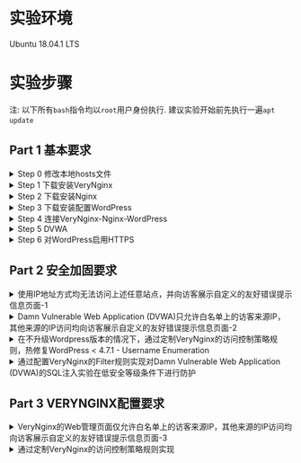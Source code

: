 # 实验环境
Ubuntu 18.04.1 LTS

# 实验步骤
注: 以下所有`bash`指令均以`root`用户身份执行. 建议实验开始前先执行一遍`apt update`

## Part 1 基本要求
<details>
<summary>Step 0 修改本地hosts文件</summary>

- 首先先修改本地hosts文件, 将以下3个域名解析为`Ubuntu`的IP地址
    ```
    wp.sec.cuc.edu.cn
    dvwa.sec.cuc.edu.cn
    vn.sec.cuc.edu.cn
    ```
</details>
<details> 
<summary>Step 1 下载安装VeryNginx</summary>

- 仓库地址为`https://github.com/alexazhou/VeryNginx`, 其中有[中文文档](https://github.com/alexazhou/VeryNginx/blob/master/readme_zh.md), 内含详细的下载及安装步骤以及[Trouble Shooting](https://github.com/alexazhou/VeryNginx/wiki/Trouble-Shooting). 参照其进行下载安装即可
    ```bash
    cd ~
    # 安装实验所需依赖项
    apt install -y libpcre3-dev libssl1.0-dev zlib1g-dev python3 unzip gcc make
    # 下载仓库压缩包并解压
    wget https://github.com/alexazhou/VeryNginx/archive/master.zip
    unzip master.zip
    cd VeryNginx-master/
    # 修改配置文件nginx.conf的第二行, 设置工作进程的用户为www-data
    sed -i "s/nginx/www-data/" nginx.conf
    # 开始安装
    python3 install.py install
    # 创建软链接方便自己之后使用
    ln -s /opt/verynginx/openresty/nginx/sbin/nginx /usr/sbin/verynginx
    # 检查配置文件是否正确
    verynginx -t
    # 若正确则启动verynginx
    verynginx
    ```
- 安装成功并启动后, 欢迎页与登录页分别如下  
    ![](images/verynginx_welcome.png)
    ![](images/verynginx_index.png)
- 以`verynginx verynginx`登录即可进入管理页
</details>
<details>
<summary>Step 2 下载安装Nginx</summary>

- 在下载前先执行`verynginx -s stop`以停止`VeryNginx`, 避免与稍后自启动的`nginx`产生冲突
    > 本来这里想通过`systemctl disable nginx`来禁止即将安装的`nginx`自启, 但貌似安装之前不能这么执行(会报错), 只能先停止`verynginx`了
- 下载安装`Nginx`只需一行即可  
    ```bash
    apt install nginx -y
    ```
- 此时访问`localhost`应当出现与之前一样的欢迎页
- 执行`nginx -s stop`以停止`Nginx`
</details>
<details>
<summary>Step 3 下载安装配置WordPress</summary>
 
- 首先安装`WordPress`所需要的`mysql`与`php-fpm`  
    ```bash
    # 预先设置mysql-server的根用户密码
    MYSQL_ROOT_PASSWORD=root
    debconf-set-selections << EOF
    mysql-server mysql-server/root_password password ${MYSQL_ROOT_PASSWORD}
    mysql-server mysql-server/root_password_again password ${MYSQL_ROOT_PASSWORD}
    EOF
    
    # 下载安装
    apt install -y mysql-server php7.2-fpm php7.2-mysql php7.2-gd
    
    # 在mysql中创建WordPress所需要的用户与数据库(注意-p参数后不能加空格否则会进入交互模式)
    WP_DB_USERNAME=wp_root
    WP_DB_PASSWORD=wp_rppt
    WP_DB_NAME=wp_db

    mysql -u root -p${MYSQL_ROOT_PASSWORD} << EOF
    CREATE USER '${WP_DB_USERNAME}'@'localhost' IDENTIFIED BY '${WP_DB_PASSWORD}';
    CREATE DATABASE ${WP_DB_NAME};
    GRANT ALL ON ${WP_DB_NAME}.* TO '${WP_DB_USERNAME}'@'localhost';
    EOF
    ```
- 准备完毕, 选择一个位置作为`WordPress`网站根目录  
    ```bash
    WP_PATH=/var/www/wordpress
    mkdir -p ${WP_PATH}/public/
    chown -R www-data:www-data ${WP_PATH}/public
    ```
    下载安装配置`WordPress`  
    ```bash
    # 下载解压
    cd /tmp
    wget https://wordpress.org/wordpress-4.7.zip
    unzip wordpress-4.7.zip
    cp -r wordpress/* ${WP_PATH}/public/
    cd ${WP_PATH}/public/
    cp wp-config{-sample,}.php
    # 修改配置文件使其能正确访问mysql
    sed -i s/database_name_here/${WP_DB_NAME}/ wp-config.php
    sed -i s/username_here/${WP_DB_USERNAME}/ wp-config.php
    sed -i s/password_here/${WP_DB_PASSWORD}/ wp-config.php
    echo "define('FS_METHOD', 'direct');" >> wp-config.php
    ```
    (最后这行是文件操作相关的一个参数, 详见[链接](https://wordpress.stackexchange.com/questions/189554/what-security-concerns-should-i-have-when-setting-fs-method-to-direct-in-wp-co/232291))
</details>
<details>
<summary>Step 4 连接VeryNginx-Nginx-WordPress</summary>

- 连接`Nginx`与`WordPress`:
    ```bash
    # 在/etc/nginx/sites-available/目录下新建一个配置文件作为一个可用站点并写入相关内容(tee的作用类似于echo >>)
    WP_DOMAIN=wp.sec.cuc.edu.cn
    WP_PORT=8080
    tee /etc/nginx/sites-available/${WP_DOMAIN} << EOF
    server {
        listen localhost:${WP_PORT};
        server_name ${WP_DOMAIN};

        root ${WP_PATH}/public;
        index index.php;

        location / {
            try_files \$uri \$uri/ /index.php?\$args;
        }

        location ~ \.php\$ {
            include snippets/fastcgi-php.conf;
            fastcgi_pass unix:/run/php/php7.2-fpm.sock;
        }
    }
    EOF

    # 在sites-enabled目录下创建一个该可用站点的软链接, 同时删除该目录下的default文件以禁用该站点  
    ln -s /etc/nginx/sites-available/${WP_DOMAIN} /etc/nginx/sites-enabled/
    rm /etc/nginx/sites-enabled/default
    # 检查配置文件是否正确
    nginx -t
    # 若正确则启动Nginx
    nginx
    ```
- 连接`VeryNginx`与`Nginx`, 这一步我们通过`VeryNginx`的图形界面来实现
    - 首先进入管理页, 点击`config`标签进入配置页
    - 添加如下`Matcher`  
        ![](images/wp_matcher.png)
    - 添加如下`Up Stream`
        ![](images/wp_upstream.png)
    - 添加如下`Proxy Pass`  
        ![](images/wp_proxypass.png)
    - **不要忘记在右下角点保存!**  
        ![](images/dont_forget_save.png)
- 访问`wp.sec.cuc.edu.cn`, 如果能出现以下界面说明当前阶段配置正确
    ![](images/wp_install.png)
</details>
<details>
<summary>Step 5 DVWA</summary>

- 仿照上述步骤类似安装配置即可  
    ```bash
    # 选择一个位置作为网站根目录
    DVWA_PATH=/var/www/dvwa
    mkdir -p ${DVWA_PATH}/public/
    chown -R www-data:www-data ${DVWA_PATH}/public

    # 下载解压
    cd /tmp
    wget https://github.com/ethicalhack3r/DVWA/archive/master.zip
    unzip master.zip
    cp -r DVWA-master/* ${DVWA_PATH}/public/
    cd ${DVWA_PATH}/public/
    cp config/config.inc.php{.dist,}
    
    # 创建相应的站点文件
    DVWA_DOMAIN=dvwa.sec.cuc.edu.cn
    DVWA_PORT=8000
    tee /etc/nginx/sites-available/${DVWA_DOMAIN} << EOF
    server {
        listen localhost:${DVWA_PORT};
        server_name ${DVWA_DOMAIN};

        root ${DVWA_PATH}/public;
        index index.php;

        location / {
            try_files \$uri \$uri/ /index.php?\$args;
        }

        location ~ \.php\$ {
            include snippets/fastcgi-php.conf;
            fastcgi_pass unix:/run/php/php7.2-fpm.sock;
        }
    }
    EOF
    
    # 在sites-enabled目录下创建软链接
    ln -s /etc/nginx/sites-available/${DVWA_DOMAIN} /etc/nginx/sites-enabled/
    
    # 检查配置文件正确与否并重启Nginx
    nginx -t
    nginx -s reload
    ```
- 之后在`VeryNginx`管理页面中添加相应的`Matcher`, `Up Stream`与`Proxy Pass`. **不要忘记点保存!**
- 访问`dvwa.sec.cuc.edu.cn`, 即得以下页面  
    ![](images/dvwa_setup.png)
</details>
<details>
<summary>Step 6 对WordPress启用HTTPS</summary>

- 使用`OpenSSL`生成自签名证书  
    ```bash
    openssl req -x509 -newkey rsa:4096 -nodes -subj "/C=CN/ST=Beijing/L=Beijing/O=CUC/OU=SEC/CN=wp.sec.cuc.edu.cn" -keyout key.pem -out cert.pem -days 365
    ```
- 得到`key.pem`与`cert.pem`. 建议将其放在`/etc/nginx/`目录下
- 修改`VeryNginx`的配置文件, 将`server`块如下修改使其同时监听`80`端口与`443`端口且只在`443`端口开启`HTTPS`验证  
    ```
    server {
        listen 80;
        listen 443 ssl;
        ssl_certificate      /etc/nginx/cert.pem;
        ssl_certificate_key  /etc/nginx/key.pem;

        #this line shoud be include in every server block
        include /opt/verynginx/verynginx/nginx_conf/in_server_block.conf;

        location = / {
            root   html;
            index  index.html index.htm;
        }
    }
    ```
    修改完毕后建议使用`verynginx -t`确认配置文件正确
- 来到管理页面, 添加一条`Scheme Lock`. **不要忘了点保存!**  
    ![](images/wp_schemelock.png)
- 此时访问`wp.sec.cuc.edu.cn`时便会自动跳转至`https://wp.sec.cuc.edu.cn`了
> Q&A:
> - Qustion: 为什么我这个时候访问到的页面是这个鸟样?  
    ![](images/wp_whatthefuck.png)
> - Answer: 在开发者工具中可以看到对各种资源文件的请求由于协议不对而被禁止访问. 这是WordPress本身硬编码文件URL造成的.   
    ![](images/wp_thatsthefuck.png)  
    我暂时想不到什么优雅的解决方式, 比起完成安装进入管理页修改硬编码逻辑, 我宁可对WordPress站点本身也启用HTTPS. 仿照上述对VeryNginx配置文件的修改过程, 类似修改WordPress站点文件后重启Nginx, 同时将`Proxy Pass`中的`http`改为`https`即可(**不要忘了点保存!**, 强迫症可以考虑把两边的8080都改为8443)  
    ![](images/wp_fixedthefuck.png)
</details>

## Part 2 安全加固要求

<details>
<summary>使用IP地址方式均无法访问上述任意站点，并向访客展示自定义的友好错误提示信息页面-1</summary>

- 添加`Matcher`以匹配使用IP访问的方式  
    ![](images/ip_matcher.png)
- 添加`Response`以给出自定义的友好错误提示信息页面  
    ![](images/ip_response.png)
- 根据上述`Matcher`与`Response`添加`Filter`
    ![](images/ip_filter.png)
- 此时使用`ip`地址访问会出现以下页面, 可知上述`Filter`已生效
    ![](images/ip_result.gif)
</details>

<details>
<summary>Damn Vulnerable Web Application (DVWA)只允许白名单上的访客来源IP，其他来源的IP访问均向访客展示自定义的友好错误提示信息页面-2</summary>

- 暂时未发现如何批量设置白名单IP, 一个不太灵性的解决方法是对每个白名单IP添加一条`Matcher`.
- Matcher  
    ![](images/white_dvwa_matcher.png)
- Response  
    ![](images/white_dvwa_response.png)
- Filter  
    ![](images/white_dvwa_filter.png)
- 当访客IP在白名单上时  
    ![](images/white_dvwa_accept.png)
- 当访客IP不在白名单上时  
    ![](images/white_dvwa_block.png)
</details>

<details>
<summary>在不升级Wordpress版本的情况下，通过定制VeryNginx的访问控制策略规则，热修复WordPress < 4.7.1 - Username Enumeration</summary>

- 这个漏洞的利用`payload`包含了关键字`/wp-json/wp/v2/users/`, 添加一条`Matcher`在`URL`中匹配`^/wp-json/wp/v2/users.*`Block掉即可
- Matcher  
    ![](images/ue_matcher.png)
- No Custom Response, just 404 it
- Filter
    ![](images/ue_filter.png)
- Result
    ![](images/ue_result.png)
</details>

<details>
<summary>通过配置VeryNginx的Filter规则实现对Damn Vulnerable Web Application (DVWA)的SQL注入实验在低安全等级条件下进行防护</summary>

- 只是为了完成题目要求的话, 添加`Matcher`匹配一些常用注入关键词, 对应block掉即可
</details>

## Part 3 VERYNGINX配置要求

<details>
<summary>VeryNginx的Web管理页面仅允许白名单上的访客来源IP，其他来源的IP访问均向访客展示自定义的友好错误提示信息页面-3</summary>

- 上文类似处理即可
- Matcher  
    ![](images/notadmin_matcher.png)
- Response
    ![](images/notadmin_response.png)
- Filter
    ![](images/notadmin_filter.png)
- Result
    ![](images/notadmin_result.png)
</details>

<details>
<summary>通过定制VeryNginx的访问控制策略规则实现</summary>

- 限制DVWA站点的单IP访问速率为每秒请求数 < 50, 限制Wordpress站点的单IP访问速率为每秒请求数 < 20, 超过访问频率限制的请求直接返回自定义错误提示信息页面-4
    - Frequency Limit  
        ![](images/limit_frequency_limit.png)
    - Response(强行428)  
        ![](images/limit_response.png)
    - Result
        ![](images/limit_wp_result.png) 
- 禁止curl访问
    - 这条原理主要是通过判断请求头中`UserAgent`字段是否为`curl`来实现的. 匹配上后Block即可. 我想说的是`curl`是可以设置`UserAgent`字段的值的, 所以这条防护算是防君子不防小人吧
</details>
